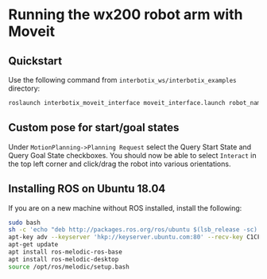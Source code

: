 # Running the wx200 robot arm with Moveit
## Quickstart
Use the following command from `interbotix_ws/interbotix_examples` directory:
```bash
roslaunch interbotix_moveit_interface moveit_interface.launch robot_name:=wx200 use_cpp_interface:=true use_actual:=true use_python_interface:=true
```
## Custom pose for start/goal states
Under `MotionPlanning->Planning Request` select the Query Start State and Query Goal State checkboxes. You should now be able to select `Interact` in the top left corner and click/drag the robot into various orientations.

## Installing ROS on Ubuntu 18.04
If you are on a new machine without ROS installed, install the following:
```bash
sudo bash
sh -c 'echo "deb http://packages.ros.org/ros/ubuntu $(lsb_release -sc) main" > /etc/apt/sources.list.d/ros-latest.list'
apt-key adv --keyserver 'hkp://keyserver.ubuntu.com:80' --recv-key C1CF6E31E6BADE8868B172B4F42ED6FBAB17C654
apt-get update
apt install ros-melodic-ros-base
apt install ros-melodic-desktop
source /opt/ros/melodic/setup.bash
```
